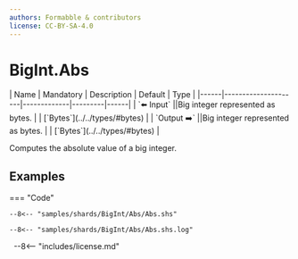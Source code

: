 ```yaml
---
authors: Formabble & contributors
license: CC-BY-SA-4.0
---
```



# BigInt.Abs

<div class="sh-parameters" markdown="1">
| Name | Mandatory | Description | Default | Type |
|------|---------------------|-------------|---------|------|
| `⬅️ Input` ||Big integer represented as bytes. | | [`Bytes`](../../types/#bytes) |
| `Output ➡️` ||Big integer represented as bytes. | | [`Bytes`](../../types/#bytes) |

</div>

Computes the absolute value of a big integer.

## Examples

=== "Code"

  ```x86asm linenums="1"
  --8<-- "samples/shards/BigInt/Abs/Abs.shs"
  ```

  ```
  --8<-- "samples/shards/BigInt/Abs/Abs.shs.log"
  ```
&nbsp;
--8<-- "includes/license.md"

